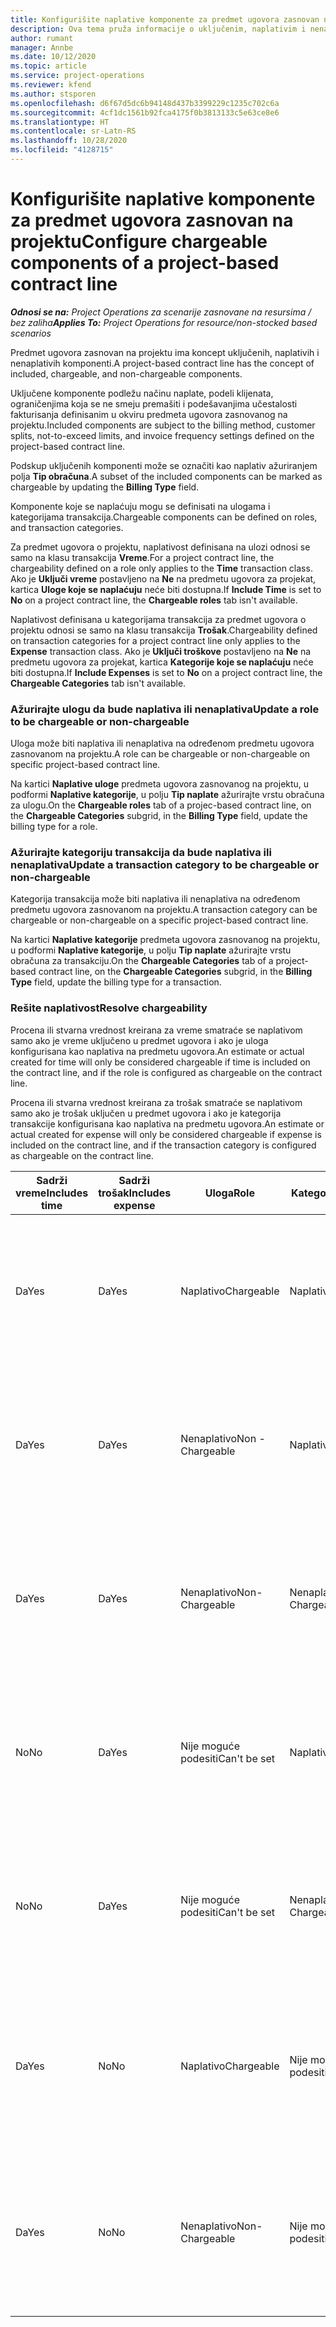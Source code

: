 ```yaml
---
title: Konfigurišite naplative komponente za predmet ugovora zasnovan na projektu
description: Ova tema pruža informacije o uključenim, naplativim i nenaplativim komponentama na predmetima ugovora.
author: rumant
manager: Annbe
ms.date: 10/12/2020
ms.topic: article
ms.service: project-operations
ms.reviewer: kfend
ms.author: stsporen
ms.openlocfilehash: d6f67d5dc6b94148d437b3399229c1235c702c6a
ms.sourcegitcommit: 4cf1dc1561b92fca4175f0b3813133c5e63ce8e6
ms.translationtype: HT
ms.contentlocale: sr-Latn-RS
ms.lasthandoff: 10/28/2020
ms.locfileid: "4128715"
---
```

# <a name="configure-chargeable-components-of-a-project-based-contract-line"></a><span data-ttu-id="e5751-103">Konfigurišite naplative komponente za predmet ugovora zasnovan na projektu</span><span class="sxs-lookup"><span data-stu-id="e5751-103">Configure chargeable components of a project-based contract line</span></span>

<span data-ttu-id="e5751-104">_**Odnosi se na:** Project Operations za scenarije zasnovane na resursima / bez zaliha_</span><span class="sxs-lookup"><span data-stu-id="e5751-104">_**Applies To:** Project Operations for resource/non-stocked based scenarios_</span></span>

<span data-ttu-id="e5751-105">Predmet ugovora zasnovan na projektu ima koncept uključenih, naplativih i nenaplativih komponenti.</span><span class="sxs-lookup"><span data-stu-id="e5751-105">A project-based contract line has the concept of included, chargeable, and non-chargeable components.</span></span>

<span data-ttu-id="e5751-106">Uključene komponente podležu načinu naplate, podeli klijenata, ograničenjima koja se ne smeju premašiti i podešavanjima učestalosti fakturisanja definisanim u okviru predmeta ugovora zasnovanog na projektu.</span><span class="sxs-lookup"><span data-stu-id="e5751-106">Included components are subject to the billing method, customer splits, not-to-exceed limits, and invoice frequency settings defined on the project-based contract line.</span></span>

<span data-ttu-id="e5751-107">Podskup uključenih komponenti može se označiti kao naplativ ažuriranjem polja **Tip obračuna**.</span><span class="sxs-lookup"><span data-stu-id="e5751-107">A subset of the included components can be marked as chargeable by updating the **Billing Type** field.</span></span>

<span data-ttu-id="e5751-108">Komponente koje se naplaćuju mogu se definisati na ulogama i kategorijama transakcija.</span><span class="sxs-lookup"><span data-stu-id="e5751-108">Chargeable components can be defined on roles, and transaction categories.</span></span>

<span data-ttu-id="e5751-109">Za predmet ugovora o projektu, naplativost definisana na ulozi odnosi se samo na klasu transakcija **Vreme**.</span><span class="sxs-lookup"><span data-stu-id="e5751-109">For a project contract line, the chargeability defined on a role only applies to the **Time** transaction class.</span></span> <span data-ttu-id="e5751-110">Ako je **Uključi vreme** postavljeno na **Ne** na predmetu ugovora za projekat, kartica **Uloge koje se naplaćuju** neće biti dostupna.</span><span class="sxs-lookup"><span data-stu-id="e5751-110">If **Include Time** is set to **No** on a project contract line, the **Chargeable roles** tab isn't available.</span></span>

<span data-ttu-id="e5751-111">Naplativost definisana u kategorijama transakcija za predmet ugovora o projektu odnosi se samo na klasu transakcija **Trošak**.</span><span class="sxs-lookup"><span data-stu-id="e5751-111">Chargeability defined on transaction categories for a project contract line only applies to the **Expense** transaction class.</span></span> <span data-ttu-id="e5751-112">Ako je **Uključi troškove** postavljeno na **Ne** na predmetu ugovora za projekat, kartica **Kategorije koje se naplaćuju** neće biti dostupna.</span><span class="sxs-lookup"><span data-stu-id="e5751-112">If **Include Expenses** is set to **No** on a project contract line, the **Chargeable Categories** tab isn't available.</span></span>

### <a name="update-a-role-to-be-chargeable-or-non-chargeable"></a><span data-ttu-id="e5751-113">Ažurirajte ulogu da bude naplativa ili nenaplativa</span><span class="sxs-lookup"><span data-stu-id="e5751-113">Update a role to be chargeable or non-chargeable</span></span>

<span data-ttu-id="e5751-114">Uloga može biti naplativa ili nenaplativa na određenom predmetu ugovora zasnovanom na projektu.</span><span class="sxs-lookup"><span data-stu-id="e5751-114">A role can be chargeable or non-chargeable on specific project-based contract line.</span></span>

<span data-ttu-id="e5751-115">Na kartici **Naplative uloge** predmeta ugovora zasnovanog na projektu, u podformi **Naplative kategorije**, u polju **Tip naplate** ažurirajte vrstu obračuna za ulogu.</span><span class="sxs-lookup"><span data-stu-id="e5751-115">On the **Chargeable roles** tab of a projec-based contract line, on the **Chargeable Categories** subgrid, in the **Billing Type** field, update the billing type for a role.</span></span>

### <a name="update-a-transaction-category-to-be-chargeable-or-non-chargeable"></a><span data-ttu-id="e5751-116">Ažurirajte kategoriju transakcija da bude naplativa ili nenaplativa</span><span class="sxs-lookup"><span data-stu-id="e5751-116">Update a transaction category to be chargeable or non-chargeable</span></span>

<span data-ttu-id="e5751-117">Kategorija transakcija može biti naplativa ili nenaplativa na određenom predmetu ugovora zasnovanom na projektu.</span><span class="sxs-lookup"><span data-stu-id="e5751-117">A transaction category can be chargeable or non-chargeable on a specific project-based contract line.</span></span>

<span data-ttu-id="e5751-118">Na kartici **Naplative kategorije** predmeta ugovora zasnovanog na projektu, u podformi **Naplative kategorije**, u polju **Tip naplate** ažurirajte vrstu obračuna za transakciju.</span><span class="sxs-lookup"><span data-stu-id="e5751-118">On the **Chargeable Categories** tab of a project-based contract line, on the **Chargeable Categories** subgrid, in the **Billing Type** field, update the billing type for a transaction.</span></span>

### <a name="resolve-chargeability"></a><span data-ttu-id="e5751-119">Rešite naplativost</span><span class="sxs-lookup"><span data-stu-id="e5751-119">Resolve chargeability</span></span>

<span data-ttu-id="e5751-120">Procena ili stvarna vrednost kreirana za vreme smatraće se naplativom samo ako je vreme uključeno u predmet ugovora i ako je uloga konfigurisana kao naplativa na predmetu ugovora.</span><span class="sxs-lookup"><span data-stu-id="e5751-120">An estimate or actual created for time will only be considered chargeable if time is included on the contract line, and if the role is configured as chargeable on the contract line.</span></span>

<span data-ttu-id="e5751-121">Procena ili stvarna vrednost kreirana za trošak smatraće se naplativom samo ako je trošak uključen u predmet ugovora i ako je kategorija transakcije konfigurisana kao naplativa na predmetu ugovora.</span><span class="sxs-lookup"><span data-stu-id="e5751-121">An estimate or actual created for expense will only be considered chargeable if expense is included on the contract line, and if the transaction category is configured as chargeable on the contract line.</span></span>

| <span data-ttu-id="e5751-122">Sadrži vreme</span><span class="sxs-lookup"><span data-stu-id="e5751-122">Includes time</span></span> | <span data-ttu-id="e5751-123">Sadrži trošak</span><span class="sxs-lookup"><span data-stu-id="e5751-123">Includes expense</span></span> | <span data-ttu-id="e5751-124">Uloga</span><span class="sxs-lookup"><span data-stu-id="e5751-124">Role</span></span> | <span data-ttu-id="e5751-125">Kategorija</span><span class="sxs-lookup"><span data-stu-id="e5751-125">Category</span></span> | <span data-ttu-id="e5751-126">Zadatak</span><span class="sxs-lookup"><span data-stu-id="e5751-126">Task</span></span> |
| --- | --- | --- | --- | --- |
| <span data-ttu-id="e5751-127">Da</span><span class="sxs-lookup"><span data-stu-id="e5751-127">Yes</span></span> | <span data-ttu-id="e5751-128">Da</span><span class="sxs-lookup"><span data-stu-id="e5751-128">Yes</span></span> | <span data-ttu-id="e5751-129">Naplativo</span><span class="sxs-lookup"><span data-stu-id="e5751-129">Chargeable</span></span> | <span data-ttu-id="e5751-130">Naplativo</span><span class="sxs-lookup"><span data-stu-id="e5751-130">Chargeable</span></span> | <span data-ttu-id="e5751-131">Obračun u stvarnom vremenu: Naplativo</span><span class="sxs-lookup"><span data-stu-id="e5751-131">Billing on a time actual: Chargeable</span></span> </br><span data-ttu-id="e5751-132">Tip obračuna na stvarnom trošku: Naplativo</span><span class="sxs-lookup"><span data-stu-id="e5751-132">Billing type on an expense actual: Chargeable</span></span> |
| <span data-ttu-id="e5751-133">Da</span><span class="sxs-lookup"><span data-stu-id="e5751-133">Yes</span></span> | <span data-ttu-id="e5751-134">Da</span><span class="sxs-lookup"><span data-stu-id="e5751-134">Yes</span></span> | <span data-ttu-id="e5751-135">Nenaplativo</span><span class="sxs-lookup"><span data-stu-id="e5751-135">Non - Chargeable</span></span> | <span data-ttu-id="e5751-136">Naplativo</span><span class="sxs-lookup"><span data-stu-id="e5751-136">Chargeable</span></span> | <span data-ttu-id="e5751-137">Obračun u stvarnom vremenu: Nenaplativo</span><span class="sxs-lookup"><span data-stu-id="e5751-137">Billing on a time actual: Non-Chargeable</span></span> </br><span data-ttu-id="e5751-138">Tip obračuna na stvarnom trošku: Naplativo</span><span class="sxs-lookup"><span data-stu-id="e5751-138">Billing type on an expense actual: Chargeable</span></span> |
| <span data-ttu-id="e5751-139">Da</span><span class="sxs-lookup"><span data-stu-id="e5751-139">Yes</span></span> | <span data-ttu-id="e5751-140">Da</span><span class="sxs-lookup"><span data-stu-id="e5751-140">Yes</span></span> | <span data-ttu-id="e5751-141">Nenaplativo</span><span class="sxs-lookup"><span data-stu-id="e5751-141">Non-Chargeable</span></span> | <span data-ttu-id="e5751-142">Nenaplativo</span><span class="sxs-lookup"><span data-stu-id="e5751-142">Non-Chargeable</span></span> | <span data-ttu-id="e5751-143">Obračun u stvarnom vremenu: Nenaplativo</span><span class="sxs-lookup"><span data-stu-id="e5751-143">Billing on a time actual: Non-Chargeable</span></span> </br><span data-ttu-id="e5751-144">Tip obračuna na stvarnom trošku: Nenaplativo</span><span class="sxs-lookup"><span data-stu-id="e5751-144">Billing type on an expense actual: Non-Chargeable</span></span> |
| <span data-ttu-id="e5751-145">No</span><span class="sxs-lookup"><span data-stu-id="e5751-145">No</span></span> | <span data-ttu-id="e5751-146">Da</span><span class="sxs-lookup"><span data-stu-id="e5751-146">Yes</span></span> | <span data-ttu-id="e5751-147">Nije moguće podesiti</span><span class="sxs-lookup"><span data-stu-id="e5751-147">Can't be set</span></span> | <span data-ttu-id="e5751-148">Naplativo</span><span class="sxs-lookup"><span data-stu-id="e5751-148">Chargeable</span></span> | <span data-ttu-id="e5751-149">Obračun u stvarnom vremenu: Nije dostupno</span><span class="sxs-lookup"><span data-stu-id="e5751-149">Billing on a time actual: Not available</span></span> </br><span data-ttu-id="e5751-150">Tip obračuna na stvarnom trošku: Naplativo</span><span class="sxs-lookup"><span data-stu-id="e5751-150">Billing type on an expense actual:Chargeable</span></span> |
| <span data-ttu-id="e5751-151">No</span><span class="sxs-lookup"><span data-stu-id="e5751-151">No</span></span> | <span data-ttu-id="e5751-152">Da</span><span class="sxs-lookup"><span data-stu-id="e5751-152">Yes</span></span> | <span data-ttu-id="e5751-153">Nije moguće podesiti</span><span class="sxs-lookup"><span data-stu-id="e5751-153">Can't be set</span></span> | <span data-ttu-id="e5751-154">Nenaplativo</span><span class="sxs-lookup"><span data-stu-id="e5751-154">Non-Chargeable</span></span> | <span data-ttu-id="e5751-155">Obračun u stvarnom vremenu: Nije dostupno</span><span class="sxs-lookup"><span data-stu-id="e5751-155">Billing on a time actual: Not available</span></span> </br><span data-ttu-id="e5751-156">Tip obračuna na stvarnom trošku: Nenaplativo</span><span class="sxs-lookup"><span data-stu-id="e5751-156">Billing type on an expense actual: Non-chargeable</span></span> |
| <span data-ttu-id="e5751-157">Da</span><span class="sxs-lookup"><span data-stu-id="e5751-157">Yes</span></span> | <span data-ttu-id="e5751-158">No</span><span class="sxs-lookup"><span data-stu-id="e5751-158">No</span></span> | <span data-ttu-id="e5751-159">Naplativo</span><span class="sxs-lookup"><span data-stu-id="e5751-159">Chargeable</span></span> | <span data-ttu-id="e5751-160">Nije moguće podesiti</span><span class="sxs-lookup"><span data-stu-id="e5751-160">Can't be set</span></span> | <span data-ttu-id="e5751-161">Obračun u stvarnom vremenu: Naplativo</span><span class="sxs-lookup"><span data-stu-id="e5751-161">Billing on a time actual: Chargeable</span></span> </br><span data-ttu-id="e5751-162">Tip obračuna na stvarnom trošku: Nije dostupno</span><span class="sxs-lookup"><span data-stu-id="e5751-162">Billing type on an expense actual: Not available</span></span> |
| <span data-ttu-id="e5751-163">Da</span><span class="sxs-lookup"><span data-stu-id="e5751-163">Yes</span></span> | <span data-ttu-id="e5751-164">No</span><span class="sxs-lookup"><span data-stu-id="e5751-164">No</span></span> | <span data-ttu-id="e5751-165">Nenaplativo</span><span class="sxs-lookup"><span data-stu-id="e5751-165">Non-Chargeable</span></span> | <span data-ttu-id="e5751-166">Nije moguće podesiti</span><span class="sxs-lookup"><span data-stu-id="e5751-166">Can't be set</span></span> | <span data-ttu-id="e5751-167">Obračun u stvarnom vremenu: Nenaplativo</span><span class="sxs-lookup"><span data-stu-id="e5751-167">Billing on a time actual: Non-chargeable</span></span> </br> <span data-ttu-id="e5751-168">Tip obračuna na stvarnom trošku: Nije dostupno</span><span class="sxs-lookup"><span data-stu-id="e5751-168">Billing type on an expense actual: Not available</span></span> |
